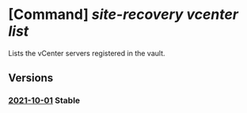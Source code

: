 # [Command] _site-recovery vcenter list_

Lists the vCenter servers registered in the vault.

## Versions

### [2021-10-01](/Resources/mgmt-plane/L3N1YnNjcmlwdGlvbnMve30vcmVzb3VyY2Vncm91cHMve30vcHJvdmlkZXJzL21pY3Jvc29mdC5yZWNvdmVyeXNlcnZpY2VzL3ZhdWx0cy97fS9yZXBsaWNhdGlvbnZjZW50ZXJz/2021-10-01.xml) **Stable**

<!-- mgmt-plane /subscriptions/{}/resourcegroups/{}/providers/microsoft.recoveryservices/vaults/{}/replicationvcenters 2021-10-01 -->
